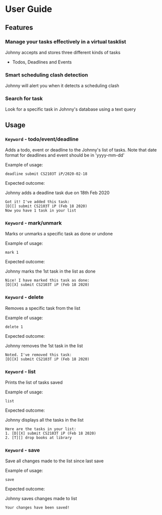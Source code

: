 # User Guide

## Features 

### Manage your tasks effectively in a virtual tasklist

Johnny accepts and stores three different kinds of tasks 
- Todos, Deadlines and Events

### Smart scheduling clash detection

Johnny will alert you when it detects a scheduling clash

### Search for task

Look for a specific task in Johnny's database using a text query

## Usage

### `Keyword` - todo/event/deadline

Adds a todo, event or deadline to the Johnny's list
of tasks. Note that date format for deadlines and event 
should be in 'yyyy-mm-dd'

Example of usage: 

`deadline submit CS2103T iP/2020-02-18`

Expected outcome:

Johnny adds a deadline task due on 18th Feb 2020

```
Got it! I've added this task:
[D][] submit CS2103T iP (Feb 18 2020)
Now you have 1 task in your list
```

### `Keyword` - mark/unmark

Marks or unmarks a specific task as done or 
undone

Example of usage:

`mark 1`

Expected outcome:

Johnny marks the 1st task in the list as done

```
Nice! I have marked this task as done:
[D][X] submit CS2103T iP (Feb 18 2020)
```

### `Keyword` - delete

Removes a specific task from the list

Example of usage:

`delete 1`

Expected outcome:

Johnny removes the 1st task in the list

```
Noted. I've removed this task:
[D][X] submit CS2103T iP (Feb 18 2020)
```

### `Keyword` - list

Prints the list of tasks saved

Example of usage:

`list`

Expected outcome:

Johnny displays all the tasks in the list

```
Here are the tasks in your list:
1. [D][X] submit CS2103T iP (Feb 18 2020)
2. [T][] drop books at library
```

### `Keyword` - save

Save all changes made to the list since last save

Example of usage:

`save`

Expected outcome:

Johnny saves changes made to list

```
Your changes have been saved!
```